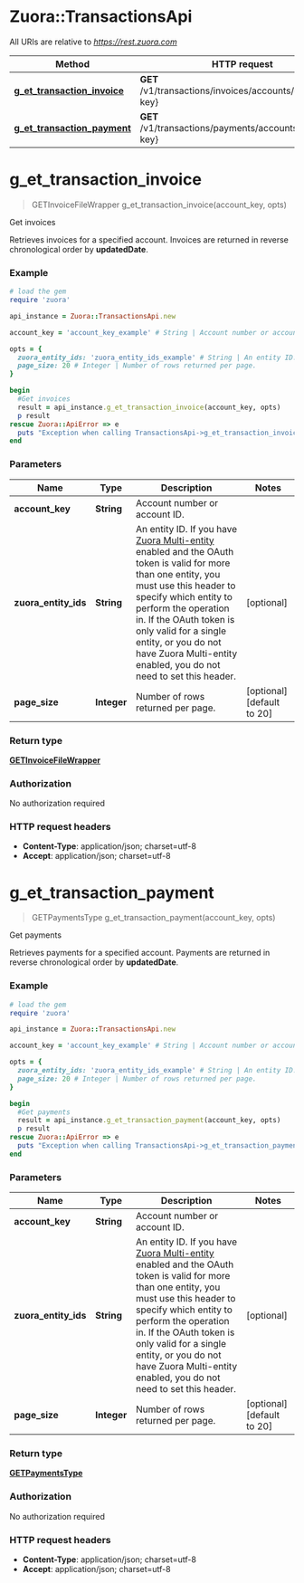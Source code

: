 # Zuora::TransactionsApi

All URIs are relative to *https://rest.zuora.com*

Method | HTTP request | Description
------------- | ------------- | -------------
[**g_et_transaction_invoice**](TransactionsApi.md#g_et_transaction_invoice) | **GET** /v1/transactions/invoices/accounts/{account-key} | Get invoices
[**g_et_transaction_payment**](TransactionsApi.md#g_et_transaction_payment) | **GET** /v1/transactions/payments/accounts/{account-key} | Get payments


# **g_et_transaction_invoice**
> GETInvoiceFileWrapper g_et_transaction_invoice(account_key, opts)

Get invoices

Retrieves invoices for a specified account.  Invoices are returned in reverse chronological order by **updatedDate**. 

### Example
```ruby
# load the gem
require 'zuora'

api_instance = Zuora::TransactionsApi.new

account_key = 'account_key_example' # String | Account number or account ID. 

opts = { 
  zuora_entity_ids: 'zuora_entity_ids_example' # String | An entity ID. If you have [Zuora Multi-entity](https://knowledgecenter.zuora.com/BB_Introducing_Z_Business/Multi-entity) enabled and the OAuth token is valid for more than one entity, you must use this header to specify which entity to perform the operation in. If the OAuth token is only valid for a single entity, or you do not have Zuora Multi-entity enabled, you do not need to set this header. 
  page_size: 20 # Integer | Number of rows returned per page. 
}

begin
  #Get invoices
  result = api_instance.g_et_transaction_invoice(account_key, opts)
  p result
rescue Zuora::ApiError => e
  puts "Exception when calling TransactionsApi->g_et_transaction_invoice: #{e}"
end
```

### Parameters

Name | Type | Description  | Notes
------------- | ------------- | ------------- | -------------
 **account_key** | **String**| Account number or account ID.  | 
 **zuora_entity_ids** | **String**| An entity ID. If you have [Zuora Multi-entity](https://knowledgecenter.zuora.com/BB_Introducing_Z_Business/Multi-entity) enabled and the OAuth token is valid for more than one entity, you must use this header to specify which entity to perform the operation in. If the OAuth token is only valid for a single entity, or you do not have Zuora Multi-entity enabled, you do not need to set this header.  | [optional] 
 **page_size** | **Integer**| Number of rows returned per page.  | [optional] [default to 20]

### Return type

[**GETInvoiceFileWrapper**](GETInvoiceFileWrapper.md)

### Authorization

No authorization required

### HTTP request headers

 - **Content-Type**: application/json; charset=utf-8
 - **Accept**: application/json; charset=utf-8



# **g_et_transaction_payment**
> GETPaymentsType g_et_transaction_payment(account_key, opts)

Get payments

Retrieves payments for a specified account. Payments are returned in reverse chronological order by **updatedDate**. 

### Example
```ruby
# load the gem
require 'zuora'

api_instance = Zuora::TransactionsApi.new

account_key = 'account_key_example' # String | Account number or account ID.

opts = { 
  zuora_entity_ids: 'zuora_entity_ids_example' # String | An entity ID. If you have [Zuora Multi-entity](https://knowledgecenter.zuora.com/BB_Introducing_Z_Business/Multi-entity) enabled and the OAuth token is valid for more than one entity, you must use this header to specify which entity to perform the operation in. If the OAuth token is only valid for a single entity, or you do not have Zuora Multi-entity enabled, you do not need to set this header. 
  page_size: 20 # Integer | Number of rows returned per page. 
}

begin
  #Get payments
  result = api_instance.g_et_transaction_payment(account_key, opts)
  p result
rescue Zuora::ApiError => e
  puts "Exception when calling TransactionsApi->g_et_transaction_payment: #{e}"
end
```

### Parameters

Name | Type | Description  | Notes
------------- | ------------- | ------------- | -------------
 **account_key** | **String**| Account number or account ID. | 
 **zuora_entity_ids** | **String**| An entity ID. If you have [Zuora Multi-entity](https://knowledgecenter.zuora.com/BB_Introducing_Z_Business/Multi-entity) enabled and the OAuth token is valid for more than one entity, you must use this header to specify which entity to perform the operation in. If the OAuth token is only valid for a single entity, or you do not have Zuora Multi-entity enabled, you do not need to set this header.  | [optional] 
 **page_size** | **Integer**| Number of rows returned per page.  | [optional] [default to 20]

### Return type

[**GETPaymentsType**](GETPaymentsType.md)

### Authorization

No authorization required

### HTTP request headers

 - **Content-Type**: application/json; charset=utf-8
 - **Accept**: application/json; charset=utf-8



